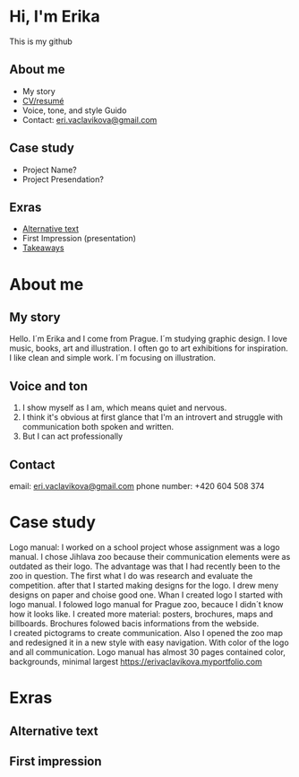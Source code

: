 # Hi, I'm Erika
This is my github

## About me
- My story
- [CV/resumé](04-experience)
- Voice, tone, and style Guido
- Contact: eri.vaclavikova@gmail.com 

## Case study
- Project Name?
- Project Presendation?

## Exras 
- [Alternative text](01-alternative-text) 
- First Impression (presentation)
- [Takeaways](takeaways)


# About me
## My story 
 Hello. I´m Erika and I come from Prague. 
 I´m studying graphic design. 
 I love music, books, art and illustration. 
 I often go to art exhibitions for inspiration. 
 I like clean and simple work. 
 I´m focusing on illustration.
 
## Voice and ton
1. I show myself as I am, which means quiet and nervous. 
2. I think it's obvious at first glance that I'm an introvert 
and struggle with communication both spoken and written. 
3. But I can act professionally

## Contact
email: eri.vaclavikova@gmail.com
phone number: +420 604 508 374


# Case study
Logo manual: 
 I worked on a school project whose assignment was a logo manual. I chose Jihlava zoo because their communication elements were as outdated as their logo. The advantage was that I had recently been to the zoo in question.
The first what I do was research and evaluate the competition. after that I started making designs for the logo. I drew  meny designs on paper and choise good one. 
Whan I created logo I started with logo manual. I folowed logo manual for Prague zoo, becauce I didn´t know how it looks like. 
I created more material: posters, brochures, maps and billboards. Brochures folowed bacis informations from the webside.  
I created pictograms to create communication. Also I opened the zoo map and redesigned it in a new style with easy navigation. With color of the logo and all communication. Logo manual has almost 30 pages contained color, backgrounds, minimal largest
  https://erivaclavikova.myportfolio.com
  

# Exras
## Alternative text


## First impression

 
